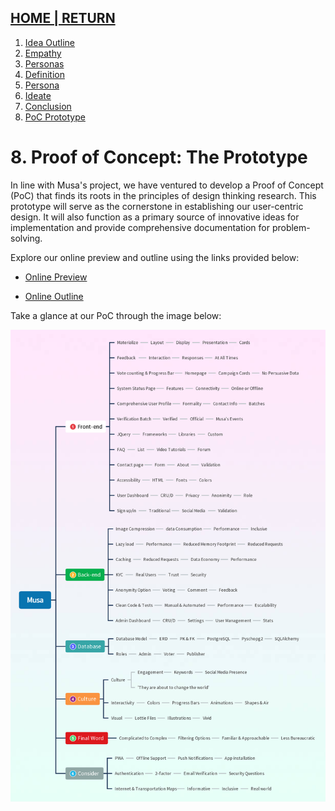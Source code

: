 ## [HOME | RETURN](https://github.com/plexoio/musa/blob/main/documentation/readme/design-thinking/design-thinking.md)
1. [Idea Outline](https://github.com/plexoio/musa/blob/main/documentation/readme/design-thinking/idea-outline.md)
2. [Empathy](https://github.com/plexoio/musa/blob/main/documentation/readme/design-thinking/the-process.md)
3. [Personas](https://github.com/plexoio/musa/blob/main/documentation/readme/design-thinking/personas.md)
4. [Definition](https://github.com/plexoio/musa/blob/main/documentation/readme/design-thinking/define.md)
5. [Persona](https://github.com/plexoio/musa/blob/main/documentation/readme/design-thinking/persona.md)
6. [Ideate](https://github.com/plexoio/musa/blob/main/documentation/readme/design-thinking/ideate.md)
7. [Conclusion](https://github.com/plexoio/musa/blob/main/documentation/readme/design-thinking/conclusion.md)
8. [PoC Prototype](https://github.com/plexoio/musa/blob/main/documentation/readme/design-thinking/prototype.md)
# 8. Proof of Concept: The Prototype 

In line with Musa's project, we have ventured to develop a Proof of Concept (PoC) that finds its roots in the principles of design thinking research. This prototype will serve as the cornerstone in establishing our user-centric design. It will also function as a primary source of innovative ideas for implementation and provide comprehensive documentation for problem-solving.

Explore our online preview and outline using the links provided below:

- [Online Preview](https://gitmind.com/app/docs/m6w2km39)

- [Online Outline](https://gitmind.com/app/docs/m6w2km39?view=outline)

Take a glance at our PoC through the image below:

![PoC Prototype](https://github.com/plexoio/musa/blob/main/documentation/assets/img/design-thinking/poc-prototype.png)